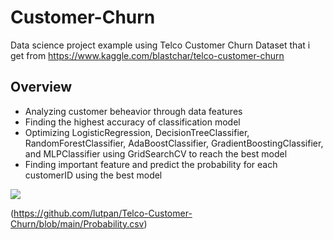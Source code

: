 # Customer-Churn
Data science project example using Telco Customer Churn Dataset that i get from https://www.kaggle.com/blastchar/telco-customer-churn

## Overview
* Analyzing customer beheavior through data features
* Finding the highest accuracy of classification model
* Optimizing LogisticRegression, DecisionTreeClassifier, RandomForestClassifier, AdaBoostClassifier, GradientBoostingClassifier, and MLPClassifier using GridSearchCV to reach the best model
* Finding important feature and predict the probability for each customerID using the best model

![](https://github.com/lutpan/Telco-Customer-Churn/blob/main/important_feature.png)

(https://github.com/lutpan/Telco-Customer-Churn/blob/main/Probability.csv)

